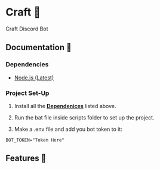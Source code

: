 
# Craft 🤖
Craft Discord Bot


## Documentation 📄

### Dependencies
- [Node.js (Latest)](https://nodejs.org/en/download)

### Project Set-Up
1. Install all the [**Dependenices**](#Dependencies) listed above.

2. Run the bat file inside scripts folder to set up the project.

3. Make a .env file and add you bot token to it:
```env
BOT_TOKEN="Token Here"
```


## Features 📜
